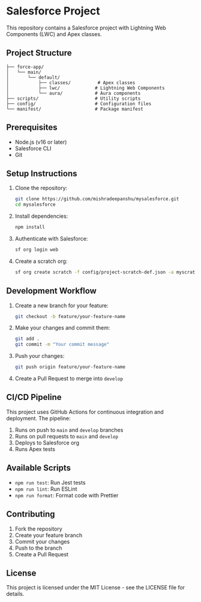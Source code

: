 # Salesforce Project

This repository contains a Salesforce project with Lightning Web Components (LWC) and Apex classes.

## Project Structure

```
├── force-app/
│   └── main/
│       └── default/
│           ├── classes/          # Apex classes
│           ├── lwc/             # Lightning Web Components
│           └── aura/            # Aura components
├── scripts/                     # Utility scripts
├── config/                      # Configuration files
└── manifest/                    # Package manifest
```

## Prerequisites

- Node.js (v16 or later)
- Salesforce CLI
- Git

## Setup Instructions

1. Clone the repository:
   ```bash
   git clone https://github.com/mishradeepanshu/mysalesforce.git
   cd mysalesforce
   ```

2. Install dependencies:
   ```bash
   npm install
   ```

3. Authenticate with Salesforce:
   ```bash
   sf org login web
   ```

4. Create a scratch org:
   ```bash
   sf org create scratch -f config/project-scratch-def.json -a myscratchorg
   ```

## Development Workflow

1. Create a new branch for your feature:
   ```bash
   git checkout -b feature/your-feature-name
   ```

2. Make your changes and commit them:
   ```bash
   git add .
   git commit -m "Your commit message"
   ```

3. Push your changes:
   ```bash
   git push origin feature/your-feature-name
   ```

4. Create a Pull Request to merge into `develop`

## CI/CD Pipeline

This project uses GitHub Actions for continuous integration and deployment. The pipeline:

1. Runs on push to `main` and `develop` branches
2. Runs on pull requests to `main` and `develop`
3. Deploys to Salesforce org
4. Runs Apex tests

## Available Scripts

- `npm run test`: Run Jest tests
- `npm run lint`: Run ESLint
- `npm run format`: Format code with Prettier

## Contributing

1. Fork the repository
2. Create your feature branch
3. Commit your changes
4. Push to the branch
5. Create a Pull Request

## License

This project is licensed under the MIT License - see the LICENSE file for details.
